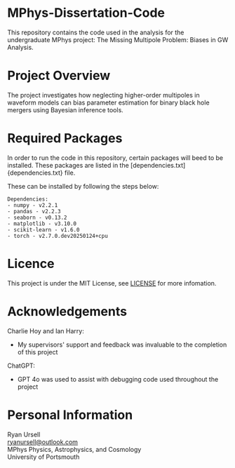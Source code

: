 # MPhys-Dissertation-Code
This repository contains the code used in the analysis for the undergraduate MPhys project: The Missing Multipole Problem: Biases in GW Analysis.

# Project Overview
The project investigates how neglecting higher-order multipoles in waveform models can bias parameter estimation for binary black hole mergers using Bayesian inference tools.

# Required Packages
In order to run the code in this repository, certain packages will beed to be installed. These packages are listed in the [dependencies.txt]{dependencies.txt} file.

These can be installed by following the steps below:


```
Dependencies:
- numpy - v2.2.1
- pandas - v2.2.3
- seaborn - v0.13.2
- matplotlib - v3.10.0
- scikit-learn - v1.6.0
- torch - v2.7.0.dev20250124+cpu
```

# Licence
This project is under the MIT License, see [LICENSE](LICENSE) for more infomation.

# Acknowledgements
Charlie Hoy and Ian Harry:
- My supervisors' support and feedback was invaluable to the completion of this project

ChatGPT:
- GPT 4o was used to assist with debugging code used throughout the project

# Personal Information
Ryan Ursell  
ryanursell@outlook.com  
MPhys Physics, Astrophysics, and Cosmology  
University of Portsmouth  